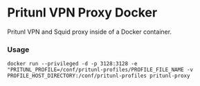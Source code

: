 # Pritunl VPN Proxy Docker
Pritunl VPN and Squid proxy inside of a Docker container. 

### Usage
```
docker run --privileged -d -p 3128:3128 -e  "PRITUNL_PROFILE=/conf/pritunl-profiles/PROFILE_FILE_NAME -v PROFILE_HOST_DIRECTORY:/conf/pritunl-profiles pritunl-proxy
```